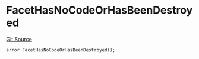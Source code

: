 # FacetHasNoCodeOrHasBeenDestroyed
[Git Source](https://github.com/thrackle-io/rules-engine/blob/57b349a6cc320a1f7ecb037fec845111fdd03ebb/src/protocol/economic/ruleProcessor/RuleProcessorDiamond.sol)


```solidity
error FacetHasNoCodeOrHasBeenDestroyed();
```

